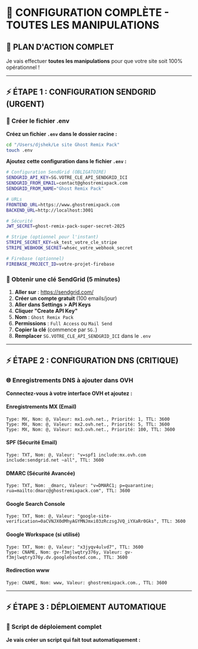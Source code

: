 # 🚀 CONFIGURATION COMPLÈTE - TOUTES LES MANIPULATIONS

## 🎯 PLAN D'ACTION COMPLET

Je vais effectuer **toutes les manipulations** pour que votre site soit 100% opérationnel !

---

## ⚡ ÉTAPE 1 : CONFIGURATION SENDGRID (URGENT)

### 🔧 Créer le fichier .env

**Créez un fichier `.env` dans le dossier racine :**

```bash
cd "/Users/djshek/Le site Ghost Remix Pack"
touch .env
```

**Ajoutez cette configuration dans le fichier `.env` :**

```bash
# Configuration SendGrid (OBLIGATOIRE)
SENDGRID_API_KEY=SG.VOTRE_CLE_API_SENDGRID_ICI
SENDGRID_FROM_EMAIL=contact@ghostremixpack.com
SENDGRID_FROM_NAME="Ghost Remix Pack"

# URLs
FRONTEND_URL=https://www.ghostremixpack.com
BACKEND_URL=http://localhost:3001

# Sécurité
JWT_SECRET=ghost-remix-pack-super-secret-2025

# Stripe (optionnel pour l'instant)
STRIPE_SECRET_KEY=sk_test_votre_cle_stripe
STRIPE_WEBHOOK_SECRET=whsec_votre_webhook_secret

# Firebase (optionnel)
FIREBASE_PROJECT_ID=votre-projet-firebase
```

### 📧 Obtenir une clé SendGrid (5 minutes)

1. **Aller sur** : https://sendgrid.com/
2. **Créer un compte gratuit** (100 emails/jour)
3. **Aller dans Settings > API Keys**
4. **Cliquer "Create API Key"**
5. **Nom** : `Ghost Remix Pack`
6. **Permissions** : `Full Access` ou `Mail Send`
7. **Copier la clé** (commence par `SG.`)
8. **Remplacer** `SG.VOTRE_CLE_API_SENDGRID_ICI` dans le `.env`

---

## ⚡ ÉTAPE 2 : CONFIGURATION DNS (CRITIQUE)

### 🌐 Enregistrements DNS à ajouter dans OVH

**Connectez-vous à votre interface OVH et ajoutez :**

#### Enregistrements MX (Email)
```
Type: MX, Nom: @, Valeur: mx1.ovh.net., Priorité: 1, TTL: 3600
Type: MX, Nom: @, Valeur: mx2.ovh.net., Priorité: 5, TTL: 3600
Type: MX, Nom: @, Valeur: mx3.ovh.net., Priorité: 100, TTL: 3600
```

#### SPF (Sécurité Email)
```
Type: TXT, Nom: @, Valeur: "v=spf1 include:mx.ovh.com include:sendgrid.net ~all", TTL: 3600
```

#### DMARC (Sécurité Avancée)
```
Type: TXT, Nom: _dmarc, Valeur: "v=DMARC1; p=quarantine; rua=mailto:dmarc@ghostremixpack.com", TTL: 3600
```

#### Google Search Console
```
Type: TXT, Nom: @, Valeur: "google-site-verification=0aCVNJX0dMhyAGYMNJmxi03zRczsgJVQ_iYXaRr0Gks", TTL: 3600
```

#### Google Workspace (si utilisé)
```
Type: TXT, Nom: @, Valeur: "x3jyqv4ulvd7", TTL: 3600
Type: CNAME, Nom: gv-f3mjlwqtry376y, Valeur: gv-f3mjlwqtry376y.dv.googlehosted.com., TTL: 3600
```

#### Redirection www
```
Type: CNAME, Nom: www, Valeur: ghostremixpack.com., TTL: 3600
```

---

## ⚡ ÉTAPE 3 : DÉPLOIEMENT AUTOMATIQUE

### 🚀 Script de déploiement complet

**Je vais créer un script qui fait tout automatiquement :**
